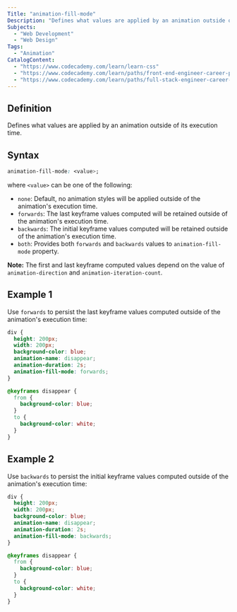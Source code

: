```yaml
---
Title: "animation-fill-mode"
Description: "Defines what values are applied by an animation outside of its execution time."
Subjects:
  - "Web Development"
  - "Web Design"
Tags:
  - "Animation"
CatalogContent:
  - "https://www.codecademy.com/learn/learn-css"
  - "https://www.codecademy.com/learn/paths/front-end-engineer-career-path"
  - "https://www.codecademy.com/learn/paths/full-stack-engineer-career-path"
---
```


## Definition

Defines what values are applied by an animation outside of its execution time.

## Syntax

```css
animation-fill-mode: <value>;
```

where `<value>` can be one of the following:

- `none`: Default, no animation styles will be applied outside of the animation's execution time.
- `forwards`: The last keyframe values computed will be retained outside of the animation's execution time.
- `backwards`: The initial keyframe values computed will be retained outside of the animation's execution time.
- `both`: Provides both `forwards` and `backwards` values to `animation-fill-mode` property.

**Note:**  The first and last keyframe computed values depend on the value of `animation-direction` and `animation-iteration-count`.

## Example 1

Use `forwards` to persist the last keyframe values computed outside of the animation's execution time:

```css
div {
  height: 200px;
  width: 200px;
  background-color: blue;
  animation-name: disappear;
  animation-duration: 2s;
  animation-fill-mode: forwards;
}

@keyframes disappear {
  from {
    background-color: blue;
  }
  to {
    background-color: white;
  }
}
```

## Example 2

Use `backwards` to persist the initial keyframe values computed outside of the animation's execution time:

```css
div {
  height: 200px;
  width: 200px;
  background-color: blue;
  animation-name: disappear;
  animation-duration: 2s;
  animation-fill-mode: backwards;
}

@keyframes disappear {
  from {
    background-color: blue;
  }
  to {
    background-color: white;
  }
}
```
